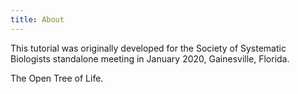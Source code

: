 ```yaml
---
title: About
---
```

<!-- {% include carpentries.html %}
{% include links.md %} -->

This tutorial was originally developed for the Society of Systematic Biologists
standalone meeting in January 2020, Gainesville, Florida.

The Open Tree of Life.
